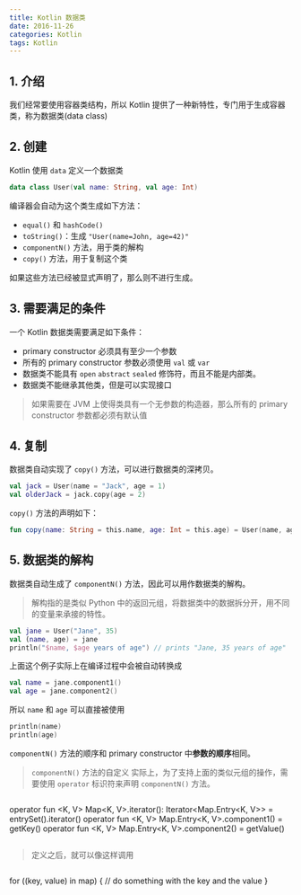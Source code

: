 ```yaml
---
title: Kotlin 数据类
date: 2016-11-26
categories: Kotlin
tags: Kotlin
---
```




## 1. 介绍

我们经常要使用容器类结构，所以 Kotlin 提供了一种新特性，专门用于生成容器类，称为数据类(data class)


<!-- more -->

## 2. 创建

Kotlin 使用 `data` 定义一个数据类

```kotlin
data class User(val name: String, val age: Int)
```

编译器会自动为这个类生成如下方法：

- `equal()` 和 `hashCode()`
- `toString()`：生成 `"User(name=John, age=42)"`
- `componentN()` 方法，用于类的解构
- `copy()` 方法，用于复制这个类

如果这些方法已经被显式声明了，那么则不进行生成。

## 3. 需要满足的条件

一个 Kotlin 数据类需要满足如下条件：

- primary constructor 必须具有至少一个参数
- 所有的 primary constructor 参数必须使用 `val` 或 `var`
- 数据类不能具有 `open` `abstract` `sealed` 修饰符，而且不能是内部类。
- 数据类不能继承其他类，但是可以实现接口

> 如果需要在 JVM 上使得类具有一个无参数的构造器，那么所有的 primary constructor 参数都必须有默认值




## 4. 复制

数据类自动实现了 `copy()` 方法，可以进行数据类的深拷贝。

```kotlin
val jack = User(name = "Jack", age = 1)
val olderJack = jack.copy(age = 2)
```

`copy()` 方法的声明如下：

```kotlin
fun copy(name: String = this.name, age: Int = this.age) = User(name, age)
```

## 5. 数据类的解构

数据类自动生成了 `componentN()` 方法，因此可以用作数据类的解构。

> 解构指的是类似 Python 中的返回元组，将数据类中的数据拆分开，用不同的变量来承接的特性。

```kotlin
val jane = User("Jane", 35)
val (name, age) = jane
println("$name, $age years of age") // prints "Jane, 35 years of age"
```

上面这个例子实际上在编译过程中会被自动转换成

```kotlin
val name = jane.component1()
val age = jane.component2()
```

所以 `name` 和 `age` 可以直接被使用

```kotlin
println(name)
println(age)
```

`componentN()` 方法的顺序和 primary constructor 中**参数的顺序**相同。

> `componentN()` 方法的自定义
实际上，为了支持上面的类似元组的操作，需要使用 `operator` 标识符来声明 `componentN()` 方法。

> ```kotlin
operator fun <K, V> Map<K, V>.iterator(): Iterator<Map.Entry<K, V>> = entrySet().iterator()
operator fun <K, V> Map.Entry<K, V>.component1() = getKey()
operator fun <K, V> Map.Entry<K, V>.component2() = getValue()
> ```

> 定义之后，就可以像这样调用

> ```kotlin
for ((key, value) in map) {
   // do something with the key and the value
}
> ```
